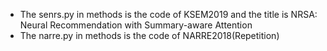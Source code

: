 * The senrs.py in methods is the code of KSEM2019 and the title is NRSA: Neural Recommendation with Summary-aware Attention
* The narre.py in methods is the code of NARRE2018(Repetition)
